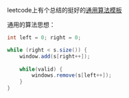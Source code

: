 leetcode上有个总结的挺好的[通用算法模板](https://leetcode-cn.com/problems/minimum-window-substring/solution/hua-dong-chuang-kou-suan-fa-tong-yong-si-xiang-by-/)

通用的算法思想：

```java
int left = 0; right = 0;

while (right < s.size()) {
    window.add(s[right++]);
    
    while(valid) {
        windows.remove(s[left++]);
    }
}
```

